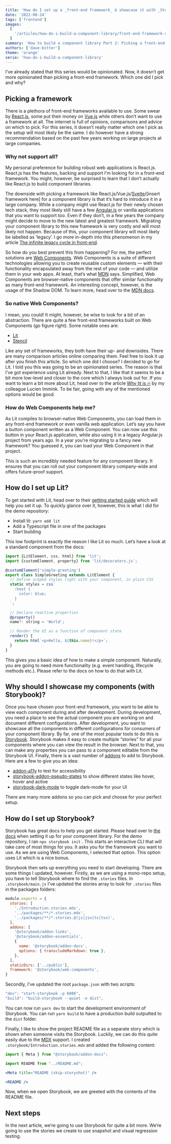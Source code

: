 ```yaml
---
title: 'How do I set up a _front-end framework_ & showcase it with _Storybook_?'
date: '2022-08-24'
tags: ['frontend']
images:
  [
    '/articles/how-do-i-build-a-component-library/front-end-framework-storybook/front-end-framework-storybook.png',
  ]
summary: 'How to build a component library Part 2: Picking a front-end framework and setting up Storybook.'
authors: ['dave-bitter']
theme: 'orange'
serie: 'how-do-i-build-a-component-library'
---
```


I’ve already stated that this series would be opinionated. Now, it doesn’t get more opinionated than picking a front-end framework. Which one did I pick and why?

## Picking a framework

There is a plethora of front-end frameworks available to use. Some swear by [React.js](https://reactjs.org/), some put their money on [Vue.js](https://vuejs.org/) while others don’t want to use a framework at all. The internet is full of opinions, comparisons and advice on which to pick. For this series, it doesn’t really matter which one I pick as the setup will most likely be the same. I do however have a strong recommendation based on the past few years working on large projects at large companies.

### Why not support all?

My personal preference for building robust web applications is React.js. React.js has the features, backing and support I’m looking for in a front-end framework. You might, however, be surprised to learn that I don’t actually like React.js to build component libraries.

The downside with picking a framework like React.js/Vue.js/[Svelte](https://svelte.dev/)/[insert framework here] for a component library is that it’s hard to introduce it in a large company. While a company might use React.js for their newly chosen tech stack, they most likely still have a few [Angular.js](https://angularjs.org/) or vanilla applications that you want to support too. Even if they don’t, in a few years the company might decide to move to the new latest and greatest framework. Migrating your component library to this new framework is very costly and will most likely not happen. Because of this, your component library will most likely be labelled as ‘legacy’. I go more in-depth into this phenomenon in my article [The infinite legacy cycle in front-end](https://techhub.iodigital.com/articles/the-infinite-legacy-cycle-in-front-end).

So how do you best prevent this from happening? For me, the perfect solutions are [Web Components](https://www.webcomponents.org/). Web Components is a suite of different technologies allowing you to create reusable custom elements — with their functionality encapsulated away from the rest of your code — and utilize them in your web apps. At least, that’s what [MDN](https://developer.mozilla.org/en-US/docs/Web/Web_Components) says. Simplified, Web Components are browser-native components that offer similar functionality as many front-end framework. An interesting concept, however, is the usage of the Shadow DOM. To learn more, head over to the [MDN docs](https://developer.mozilla.org/en-US/docs/Web/Web_Components).

### So native Web Components?

I mean, you could! It might, however, be wise to look for a bit of an abstraction. There are quite a few front-end frameworks built on Web Components (go figure right). Some notable ones are:

- [Lit](https://github.com/lit/lit)
- [Stencil](https://stenciljs.com/)

Like any set of frameworks, they both have their up- and downsides. There are many comparison articles online comparing them. Feel free to look it up after you finish this article. So which one did I choose? I decided to go for Lit. I told you this was going to be an opinionated series. The reason is that I’ve got experience using Lit already. Next to that, I like that it seems to be a bit more low-level and closer to the core which I always look out for. If you want to learn a bit more about Lit, head over to the article [Why lit is 🔥](https://techhub.iodigital.com/articles/why-lit-is-%F0%9F%94%A5) by my colleague Lucien Immink. To be fair, going with any of the mentioned options would be good.

### How do Web Components help me?

As Lit compiles to browser-native Web Components, you can load them in any front-end framework or even vanilla web application. Let’s say you have a button component written as a Web Component. You can now use this button in your React.js application, while also using it in a legacy Angular.js project from years ago. In a year you’re migrating to a fancy new framework? You guessed it, you can load your Web Component in that project.

This is such an incredibly needed feature for any component library. It ensures that you can roll out your component library company-wide and offers future-proof support.

## How do I set up Lit?

To get started with Lit, head over to their [getting started guide](https://lit.dev/docs/getting-started/) which will help you set it up. To quickly glance over it, however, this is what I did for the demo repository:

- Install lit: `yarn add lit`
- Add a Typescript file in one of the packages
- Start building

This low footprint is exactly the reason I like Lit so much. Let’s have a look at a standard component from the docs:

```jsx
import {LitElement, css, html} from 'lit';
import {customElement, property} from 'lit/decorators.js';

@customElement('simple-greeting')
export class SimpleGreeting extends LitElement {
  // Define scoped styles right with your component, in plain CSS
  static styles = css`
    :host {
      color: blue;
    }
  `;

  // Declare reactive properties
  @property()
  name?: string = 'World';

  // Render the UI as a function of component state
  render() {
    return html`<p>Hello, ${this.name}!</p>`;
  }
}
```

This gives you a basic idea of how to make a simple component. Naturally, you are going to need more functionality (e.g. event handling, lifecycle methods etc.). Please refer to the docs on how to do that with Lit.

## Why should I showcase my components (with Storybook)?

Once you have chosen your front-end framework, you want to be able to view each component during and after development. During development, you need a place to see the actual component you are working on and document different configurations. After development, you want to showcase all the components in different configurations for consumers of your component library. By far, one of the most popular tools to do this is [Storybook](https://storybook.js.org/). Storybook makes it easy to create multiple “stories” for all your components where you can view the result in the browser. Next to that, you can make any properties you can pass to a component editable from the Storybook UI. Finally, there is a vast number of [addons](https://storybook.js.org/addons/) to add to Storybook. Here are a few to give you an idea:

- [addon-a11y](https://storybook.js.org/addons/@storybook/addon-a11y) to test for accessibility
- [storybook-addon-pseudo-states](https://storybook.js.org/addons/storybook-addon-pseudo-states) to show different states like hover, hover and active
- [storybook-dark-mode](https://storybook.js.org/addons/storybook-dark-mode) to toggle dark-mode for your UI

There are many more addons so you can pick and choose for your perfect setup.

## How do I set up Storybook?

Storybook has great docs to help you get started. Please head over to [the docs](https://storybook.js.org/docs/react/get-started/introduction) when setting it up for your component library. For the demo repository, I ran `npx storybook init` . This starts an interactive CLI that will take care of most things for you. It asks you for the framework you want to use. As we are using Web Components, I selected that option. This option uses Lit which is a nice bonus.

Storybook then sets up everything you need to start developing. There are some things I updated, however. Firstly, as we are using a mono-repo setup, you have to tell Storybook where to find the `.stories` files. In `.storybook/main.js` I’ve updated the stories array to look for `.stories` files in the packages folders:

```jsx
module.exports = {
  stories: [
    './Introduction.stories.mdx',
    '../packages/**/*.stories.mdx',
    '../packages/**/*.stories.@(js|jsx|ts|tsx)',
  ],
  addons: [
    '@storybook/addon-links',
    '@storybook/addon-essentials',
    {
      name: '@storybook/addon-docs',
      options: { transcludeMarkdown: true },
    },
  ],
  staticDirs: ['../public'],
  framework: '@storybook/web-components',
}
```

Secondly, I’ve updated the root `package.json` with two scripts:

```jsx
"dev": "start-storybook -p 6006",
"build": "build-storybook --quiet -o dist",
```

You can now run `yarn dev` to start the development environment of Storybook. You can run `yarn build` to have a production build outputted to the `dist` folder.

Finally, I like to show the project README file as a separate story which is shown when someone visits the Storybook. Luckily, we can do this quite easily due to the [MDX](https://mdxjs.com/) support. I created `.storybook/Introduction.stories.mdx` and added the following content:

```jsx
import { Meta } from "@storybook/addon-docs";

import README from "../README.md";

<Meta title="README (skip-storyshot)" />

<README />
```

Now, when we open Storybook, we are greeted with the contents of the README file.

## Next steps

In the next article, we’re going to use Storybook for quite a bit more. We’re going to use the stories we create to use snapshot and visual regression testing.
